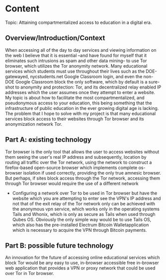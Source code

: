 # Content
Topic: Attaining compartmentalized access to education in a digital era.

## Overview/Introduction/Context
When accessing all of the day to day services and viewing information on the web I believe that it is essential –and have found for myself that it eliminates such intrusions as spam and other data mining– to use Tor browser, which utilizes the Tor anonymity network. Many educational services which students must use throughout their lives such as the DOE-gatewayed, nycstudents.net Google Classroom login, and even the non-DOE Google Classroom block the only software, which by default is a sure-shot to anonymity and protection: Tor, and its decentralized relay enabled IP addresses which the user assumes once they  attempt to enter a website. My topic is about how to facilitate the most compartmentalized, and pseudonymous access to your education, this being something that the infrastructure of public education in the ever growing digital age is lacking. The problem that I hope to solve with my project is that many educational services block access to their websites through Tor browser and its anonymization network Tor.

## Part A: existing technology
Tor browser is the only tool that allows the user to access websites without them seeing the user's real IP address and subsequently, location by routing all traffic over the Tor network, using the network to construct a firefox-based open-source browser which implements complete os-browser isolation if used correctly, providing the only true amnesic browser. But perhaps, if sites block access through the Tor network, accessing them through Tor browser would require the use of a different network
  *  Configuring a network over Tor to be used in Tor browser but have the website which you are attempting to enter see the VPN's IP address and not that of the exit relay of the Tor network only can be achieved with the anonymous vpn service, which works only in the operating systems Tails and Whonix, which is only as secure as Tails when used through Qubes OS. Obviously the only simple way would be to use Tails OS, which also has the pre-installed Electrum Bitcoin Walletapplication which is necessary to acquire the VPN through Bitcoin payments.

## Part B: possible future technology
An innovation for the future of accessing online educational services which block Tor would be any easy to use, in-browser accessible free in-browser web application that provides a VPN or proxy network that could be used over Tor in Tor browser.
